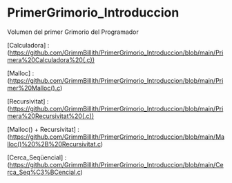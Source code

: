 # PrimerGrimorio_Introduccion
Volumen del primer Grimorio del Programador

[Calculadora]  :  
(https://github.com/GrimmBillith/PrimerGrimorio_Introduccion/blob/main/Primera%20Calculadora%20(.c))

[Malloc]  :  
(https://github.com/GrimmBillith/PrimerGrimorio_Introduccion/blob/main/Primer%20Malloc().c)

[Recursivitat]  :        
(https://github.com/GrimmBillith/PrimerGrimorio_Introduccion/blob/main/Primera%20Recursivitat%20(.c))

[Malloc() + Recursivitat]  :          
(https://github.com/GrimmBillith/PrimerGrimorio_Introduccion/blob/main/Malloc()%20%2B%20Recursivitat.c)

[Cerca_Seqüencial]  :        
(https://github.com/GrimmBillith/PrimerGrimorio_Introduccion/blob/main/Cerca_Seq%C3%BCencial.c)
